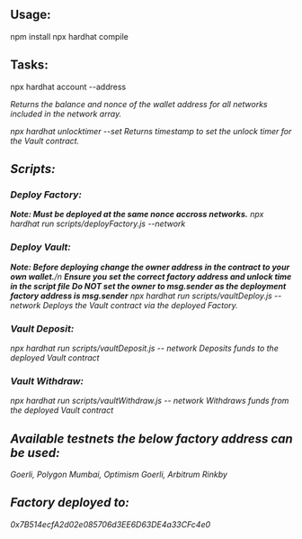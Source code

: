 ## Usage:
npm install
npx hardhat compile

## Tasks:
npx hardhat account --address <address>
Returns the balance and nonce of the wallet address for all networks included in the network array.

npx hardhat unlocktimer --set <minutes>
Returns timestamp to set the unlock timer for the Vault contract.

## Scripts:
### Deploy Factory:
***Note: Must be deployed at the same nonce accross networks.***
npx hardhat run scripts/deployFactory.js --network <network>

### Deploy Vault:
***Note: Before deploying change the owner address in the contract to your own wallet.***/n
***Ensure you set the correct factory address and unlock time in the script file***
***Do NOT set the owner to msg.sender as the deployment factory address is msg.sender***
npx hardhat run scripts/vaultDeploy.js -- network <network> 
Deploys the Vault contract via the deployed Factory.

### Vault Deposit:
npx hardhat run scripts/vaultDeposit.js -- network <network>
Deposits funds to the deployed Vault contract

### Vault Withdraw:
npx hardhat run scripts/vaultWithdraw.js -- network <network>
Withdraws funds from the deployed Vault contract

## Available testnets the below factory address can be used: 
Goerli, Polygon Mumbai, Optimism Goerli, Arbitrum Rinkby 

## Factory deployed to: 
0x7B514ecfA2d02e085706d3EE6D63DE4a33CFc4e0
